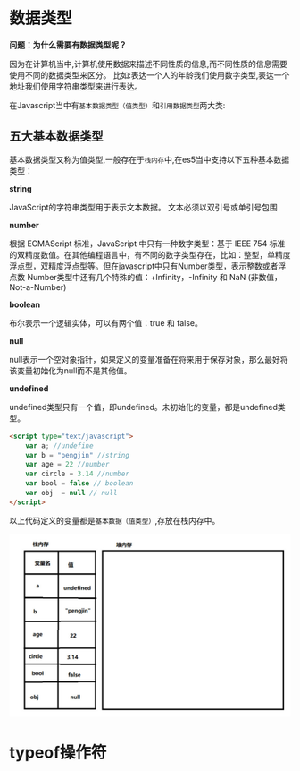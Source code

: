 # 数据类型

**问题：为什么需要有数据类型呢？**

因为在计算机当中,计算机使用数据来描述不同性质的信息,而不同性质的信息需要使用不同的数据类型来区分。
比如:表达一个人的年龄我们使用数字类型,表达一个地址我们使用字符串类型来进行表达。

在Javascript当中有`基本数据类型（值类型）`和`引用数据类型`两大类:

## 五大基本数据类型

基本数据类型又称为值类型,一般存在于`栈内存`中,在es5当中支持以下五种基本数据类型：

**string**

JavaScript的字符串类型用于表示文本数据。
文本必须以双引号或单引号包围

**number**

根据 ECMAScript 标准，JavaScript 中只有一种数字类型：基于 IEEE 754 标准的双精度数值。在其他编程语言中，有不同的数字类型存在，比如：整型，单精度浮点型，双精度浮点型等。但在javascript中只有Number类型，表示整数或者浮点数
Number类型中还有几个特殊的值：+Infinity，-Infinity 和 NaN (非数值，Not-a-Number)

**boolean**

布尔表示一个逻辑实体，可以有两个值：true 和 false。

**null**

null表示一个空对象指针，如果定义的变量准备在将来用于保存对象，那么最好将该变量初始化为null而不是其他值。

**undefined**

undefined类型只有一个值，即undefined。未初始化的变量，都是undefined类型。

```html
<script type="text/javascript">
	var a; //undefine
	var b = "pengjin" //string
	var age = 22 //number
	var circle = 3.14 //number
	var bool = false // boolean
	var obj  = null // null
</script>
```

以上代码定义的变量都是`基本数据（值类型）`,存放在栈内存中。

![](./images/zhanneicun_1.jpg)


# typeof操作符

